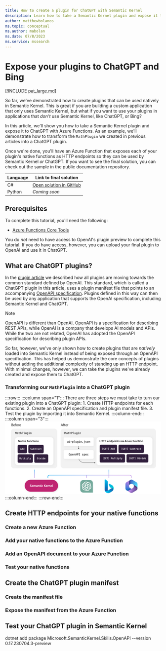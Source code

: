 ```yaml
---
title: How to create a plugin for ChatGPT with Semantic Kernel
description: Learn how to take a Semantic Kernel plugin and expose it to ChatGPT with Azure Functions.
author: matthewbolanos
ms.topic: conceptual
ms.author: mabolan
ms.date: 07/8/2023
ms.service: mssearch
---
```



# Expose your plugins to ChatGPT and Bing

[!INCLUDE [pat_large.md](../includes/pat_large.md)]

So far, we've demonstrated how to create plugins that can be used natively in Semantic Kernel. This is great if you are building a custom application that only uses Semantic Kernel, but what if you want to use your plugins in applications that _don't_ use Semantic Kernel, like ChatGPT, or Bing?

In this article, we'll show you how to take a Semantic Kernel plugin and expose it to ChatGPT with Azure Functions. As an example, we'll demonstrate how to transform the `MathPlugin` we created in previous articles into a ChatGPT plugin.

Once we're done, you'll have an Azure Function that exposes each of your plugin's native functions as HTTP endpoints so they can be used by Semantic Kernel _or_ ChatGPT. If you want to see the final solution, you can check out the sample in the public documentation repository.


| Language  | Link to final solution |
| --- | --- |
| C# | [Open solution in GitHub](https://github.com/MicrosoftDocs/semantic-kernel-docs/tree/main/samples/dotnet/05-Create-ChatGPT-Plugin) |
| Python | _Coming soon_ |

## Prerequisites
To complete this tutorial, you'll need the following:
- [Azure Functions Core Tools](https://github.com/Azure/azure-functions-core-tools)

You do _not_ need to have access to OpenAI's plugin preview to complete this tutorial. If you do have access, however, you can upload your final plugin to OpenAI and use it in ChatGPT.


## What are ChatGPT plugins?
In the [plugin article](./plugins#what-is-a-plugin) we described how all plugins are moving towards the common standard defined by OpenAI. This standard, which is called a ChatGPT plugin in this article, uses a plugin manifest file that points to an accompanying [OpenAPI specification](https://swagger.io/resources/open-api/). Plugins defined in this way can then be used by any application that supports the OpenAI specification, including Semantic Kernel and ChatGPT.

> [!Note]
> OpenAPI is different than OpenAI. OpenAPI is a specification for describing REST APIs, while OpenAI is a company that develops AI models and APIs. While the two are not related, OpenAI has adopted the OpenAPI specification for describing plugin APIs.

So far, however, we've only shown how to create plugins that are _natively_ loaded into Semantic Kernel instead of being exposed through an OpenAPI specification. This has helped us demonstrate the core concepts of plugins without adding the additional complexity of standing up an HTTP endpoint. With minimal changes, however, we can take the plugins we've already created and expose them to ChatGPT.

### Transforming our `MathPlugin` into a ChatGPT plugin

:::row:::
   :::column span="1":::
        There are three steps we must take to turn our existing plugin into a ChatGPT plugin:
        1. Create HTTP endpoints for each functions.
        2. Create an OpenAPI specification and plugin manifest file.
        3. Test the plugin by importing it into Semantic Kernel.
   :::column-end:::
   :::column span="3":::
      ![The Math plugin, before and after ](../media/plugin-before-and-after.png)
   :::column-end:::
:::row-end:::

## Create HTTP endpoints for your native functions


### Create a new Azure Function

### Add your native functions to the Azure Function

### Add an OpenAPI document to your Azure Function

### Test your native functions

## Create the ChatGPT plugin manifest

### Create the manifest file

### Expose the manifest from the Azure Function

## Test your ChatGPT plugin in Semantic Kernel

dotnet add package Microsoft.SemanticKernel.Skills.OpenAPI --version 0.17.230704.3-preview

